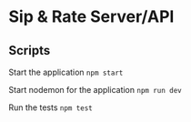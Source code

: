# Sip & Rate Server/API

## Scripts

Start the application `npm start`

Start nodemon for the application `npm run dev`

Run the tests `npm test`

